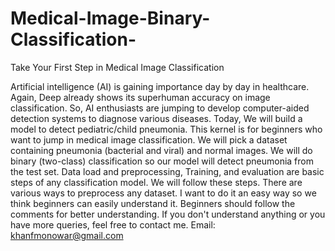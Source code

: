 # Medical-Image-Binary-Classification-

Take Your First Step in Medical Image Classification

Artificial intelligence (AI) is gaining importance day by day in healthcare. Again, Deep already shows its superhuman accuracy on image classification. So, AI enthusiasts are jumping to develop computer-aided detection systems to diagnose various diseases. Today, We will build a model to detect pediatric/child pneumonia. This kernel is for beginners who want to jump in medical image classification. We will pick a dataset containing pneumonia (bacterial and viral) and normal images. We will do binary (two-class) classification so our model will detect pneumonia from the test set. Data load and preprocessing, Training, and evaluation are basic steps of any classification model. We will follow these steps. There are various ways to preprocess any dataset. I want to do it an easy way so we think beginners can easily understand it. Beginners should follow the comments for better understanding. If you don't understand anything or you have more queries, feel free to contact me. Email: khanfmonowar@gmail.com




